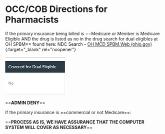 # OCC/COB Directions for Pharmacists

If the primary insurance being billed is ==Medicare or Member is Medicare Eligible AND the drug is listed as no in the drug
search for dual eligibles at OH SPBM== found here: NDC Search - [OH MCD SPBM.Web (ohio.gov)](https://spbm.medicaid.ohio.gov/PreferredDrugSearch/NDCSearch){:target="_blank" rel="noopener"}

![](occ_cob_directions_for_pharmacists_1.png)

==**ADMIN DENY**==

If the primary insurance is ==commercial or not Medicare==:

==**PROCESS AS IS, WE HAVE ASSURANCE THAT THE COMPUTER SYSTEM WILL COVER AS NECESSARY**==


